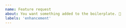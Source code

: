 ```yaml
---
name: Feature request
about: You want something added to the boilerplate. 🎉
labels: 'enhancement'
---
```


<!---
❗️❗️ Also, please consider donating (https://opencollective.com/...) ❗️❗️

Donations will ensure the following:

🔨 Long term maintenance of the project
🛣 Progress on the roadmap
🐛 Quick responses to bug reports and help requests
 -->
